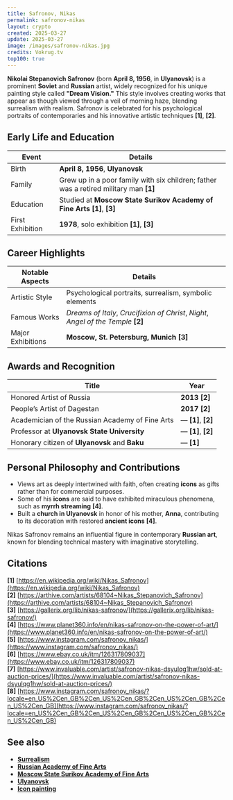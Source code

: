 ```yaml
---
title: Safronov, Nikas
permalink: safronov-nikas
layout: crypto
created: 2025-03-27
update: 2025-03-27
image: /images/safronov-nikas.jpg
credits: Vokrug.tv
top100: true
---
```


**Nikolai Stepanovich Safronov** (born **April 8, 1956**, in **Ulyanovsk**) is a prominent **Soviet** and **Russian** artist, widely recognized for his unique painting style called **"Dream Vision."** This style involves creating works that appear as though viewed through a veil of morning haze, blending surrealism with realism. Safronov is celebrated for his psychological portraits of contemporaries and his innovative artistic techniques **[1]**, **[2]**.

## Early Life and Education

| Event | Details |
|--------|---------|
| Birth | **April 8, 1956**, **Ulyanovsk** |
| Family | Grew up in a poor family with six children; father was a retired military man **[1]** |
| Education | Studied at **Moscow State Surikov Academy of Fine Arts** **[1]**, **[3]** |
| First Exhibition | **1978**, solo exhibition **[1]**, **[3]** |

## Career Highlights

| Notable Aspects | Details |
|-----------------|---------|
| Artistic Style | Psychological portraits, surrealism, symbolic elements |
| Famous Works | *Dreams of Italy*, *Crucifixion of Christ*, *Night*, *Angel of the Temple* **[2]** |
| Major Exhibitions | **Moscow, St. Petersburg, Munich** **[3]** |

## Awards and Recognition

| Title | Year |
|------------|------|
| Honored Artist of Russia | **2013** **[2]** |
| People’s Artist of Dagestan | **2017** **[2]** |
| Academician of the Russian Academy of Fine Arts | — **[1]**, **[2]** |
| Professor at **Ulyanovsk State University** | — **[1]**, **[2]** |
| Honorary citizen of **Ulyanovsk** and **Baku** | — **[1]** |

## Personal Philosophy and Contributions

- Views art as deeply intertwined with faith, often creating **icons** as gifts rather than for commercial purposes.
- Some of his **icons** are said to have exhibited miraculous phenomena, such as **myrrh streaming** **[4]**.
- Built a **church in Ulyanovsk** in honor of his mother, **Anna**, contributing to its decoration with restored **ancient icons** **[4]**.

Nikas Safronov remains an influential figure in contemporary **Russian art**, known for blending technical mastery with imaginative storytelling.

## Citations

**[1]** [https://en.wikipedia.org/wiki/Nikas_Safronov](https://en.wikipedia.org/wiki/Nikas_Safronov)  
**[2]** [https://arthive.com/artists/68104~Nikas_Stepanovich_Safronov](https://arthive.com/artists/68104~Nikas_Stepanovich_Safronov)  
**[3]** [https://gallerix.org/lib/nikas-safronov/](https://gallerix.org/lib/nikas-safronov/)  
**[4]** [https://www.planet360.info/en/nikas-safronov-on-the-power-of-art/](https://www.planet360.info/en/nikas-safronov-on-the-power-of-art/)  
**[5]** [https://www.instagram.com/safronov_nikas/](https://www.instagram.com/safronov_nikas/)  
**[6]** [https://www.ebay.co.uk/itm/126317809037](https://www.ebay.co.uk/itm/126317809037)  
**[7]** [https://www.invaluable.com/artist/safronov-nikas-dsyulqg1hw/sold-at-auction-prices/](https://www.invaluable.com/artist/safronov-nikas-dsyulqg1hw/sold-at-auction-prices/)  
**[8]** [https://www.instagram.com/safronov_nikas/?locale=en_US%2Cen_GB%2Cen_US%2Cen_GB%2Cen_US%2Cen_GB%2Cen_US%2Cen_GB](https://www.instagram.com/safronov_nikas/?locale=en_US%2Cen_GB%2Cen_US%2Cen_GB%2Cen_US%2Cen_GB%2Cen_US%2Cen_GB)  

## See also

- **[Surrealism](https://en.wikipedia.org/wiki/Surrealism)**
- **[Russian Academy of Fine Arts](https://en.wikipedia.org/wiki/Russian_Academy_of_Arts)**
- **[Moscow State Surikov Academy of Fine Arts](https://en.wikipedia.org/wiki/Surikov_Art_Institute)**
- **[Ulyanovsk](https://en.wikipedia.org/wiki/Ulyanovsk)**
- **[Icon painting](https://en.wikipedia.org/wiki/Icon_painting)**

<!-- Prompt:  
- Не менять язык статьи, сохранять оригинальный язык.  
- Если тема оформлена как "Имя Фамилия", заголовок должен быть "Фамилия, Имя".  
- Изменить title: A Template на основной топик в статье.  
- Создать permalink: на основе title.  
- Замени date: 2018-01-02 на created: текущую дату в таком же формате  
- Замени update: хххх-хх-хх текущую дату в таком же формате  
- Изменить заголовок раздела "Citations" на ## Citations.  
- Оформить ссылки в разделе "Citations" в формате: **[1]** [URL](URL).  
- При ссылке на источник в тексте, использовать формат: **[x]**, **[x]**.  
- Убедиться, что номера цитат соответствуют записям в разделе "Citations".  
- Сделать номера цитат кликабельными по указанному выше формату.  
- Добавить список связанных тем в том же формате.  
- Если есть списки - конвертируй их в таблицы  
- Выделяй даты, места, географические назавания, адреса, имена собственные **таким образом**  
- Использовать шаблон - "[Название темы](ссылка-на-тему)" для каждого пункта.  
- Раздел ## See also должен включаться автоматически в конец статьи.  
- Результат в md коде  
- Оставить этот Prompt после редактирования в конце кода.  
-->
